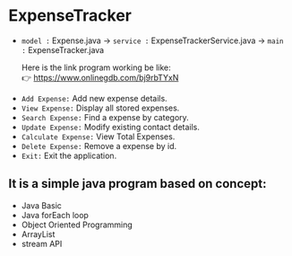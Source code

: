 # ExpenseTracker

+  `model :` Expense.java  -> `service :` ExpenseTrackerService.java -> `main :` ExpenseTracker.java                       

    Here is the link program working be like:</br>
    👉 https://www.onlinegdb.com/bj9rbTYxN


- `Add Expense:` Add new expense details.
- `View Expense:` Display all stored expenses.
- `Search Expense:` Find a expense by category.
- `Update Expense:` Modify existing contact details.
- `Calculate Expense:` View Total Expenses.
- `Delete Expense:` Remove a expense by id.
- `Exit:` Exit the application.


## It is a simple java program based on concept:

+ Java Basic 
+ Java forEach loop
+ Object Oriented Programming
+ ArrayList
+ stream API

